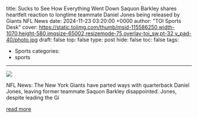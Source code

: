 title: Sucks to See How Everything Went Down Saquon Barkley shares heartfelt reaction to longtime teammate Daniel Jones being released by Giants NFL News
date: 2024-11-23 03:20:00 +0000
author: "TOI Sports Desk"
cover: https://static.toiimg.com/thumb/msid-115586250,width-1070,height-580,imgsize-65002,resizemode-75,overlay-toi_sw,pt-32,y_pad-40/photo.jpg
draft: false
top: false
type: post
hide: false
toc: false
tags:
  - Sports
categories:
  - sports
---

![](https://static.toiimg.com/thumb/msid-115586250,width-1070,height-580,imgsize-65002,resizemode-75,overlay-toi_sw,pt-32,y_pad-40/photo.jpg)

NFL News: The New York Giants have parted ways with quarterback Daniel Jones, leaving former teammate Saquon Barkley disappointed. Jones, despite leading the Gi

[read more](https://timesofindia.indiatimes.com/sports/nfl/news/sucks-to-see-how-everything-went-down-saquon-barkley-shares-heartfelt-reaction-to-longtime-teammate-daniel-jones-being-released-by-giants/articleshow/115586026.cms)
